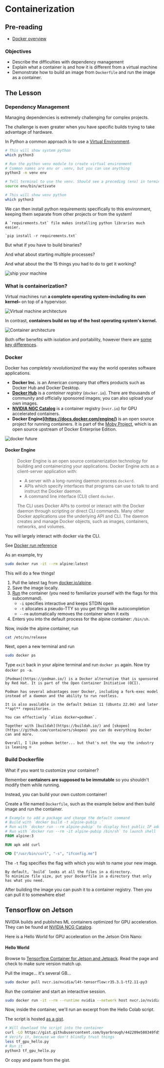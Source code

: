 # Containerization

## Pre-reading

- [Docker overview](https://docs.docker.com/get-started/overview/)

### Objectives

- Describe the difficulties with dependency management
- Explain what a container is and how it is different from a virtual machine
- Demonstrate how to build an image from `Dockerfile` and run the image as a container.

## The Lesson

### Dependency Management

Managing dependencies is extremely challenging for complex projects.

The challenge is even greater when you have specific builds
trying to take advantage of hardware.

In Python a common approach is to use a [Virtual Environment](https://docs.python.org/3/library/venv.html).

```bash
# This will show system python
which python3

# Run the python venv module to create virtual environment
# Common names are env or .venv, but you can use anything
python3 -m venv env

# Tell terminal to use the venv. Should see a preceding (env) in terminal.
source env/bin/activate

# This will show venv python
which python3
```

We can then install python requirements specifically to this environment,
keeping them separate from other projects or from the system!

```{tip}
A `requirements.txt` file makes installing python libraries much easier.

`pip install -r requirements.txt`
```

But what if you have to build binaries?

And what about starting multiple processes?

And what about the the 15 things you had to do to get it working?

![ship your machine](https://pbs.twimg.com/media/FPKqqiFX0AMRBu4?format=png)

### What is containerization?

Virtual machines run **a complete operating system–including its own kernel–** on top of a hypervisor.

![Virtual machine architecture](https://learn.microsoft.com/en-us/virtualization/windowscontainers/about/media/virtual-machine-diagram.svg)

In contrast, **containers build on top of the host operating system's kernel.**

![Container architecture](https://learn.microsoft.com/en-us/virtualization/windowscontainers/about/media/container-diagram.svg)

Both offer benefits with isolation and portability, however there are [some key differences](https://learn.microsoft.com/en-us/virtualization/windowscontainers/about/containers-vs-vm#containers-vs-virtual-machines-1).

### Docker

Docker has *completely revolutionized* the way the world operates software applications.

- **Docker Inc.** is an American company that offers products such as Docker Hub and Docker Desktop.
- **[Docker Hub](https://hub.docker.com/)** is a *container registry* (`docker.io`). There are thousands of community and officially sponsored images; you can also upload your own images.
- **[NVIDIA NGC Catalog](https://catalog.ngc.nvidia.com)** is a container registry (`nvcr.io`) for GPU accelerated containers.
- **Docker Engine](https://docs.docker.com/engine/)** is an open source project for running containers. It is part of the [Moby Project](https://github.com/moby/moby), which is an open source upstream of Docker Enterprise Edition.

![docker future](https://thinkr.fr/wp-content/uploads/2019/07/back-to-the-future-docker.jpg)

#### Docker Engine

> Docker Engine is an open source containerization technology for building and containerizing your applications. Docker Engine acts as a client-server application with:
>
> - A server with a long-running daemon process `dockerd`.
> - APIs which specify interfaces that programs can use to talk to and instruct the Docker daemon.
> - A command line interface (CLI) client `docker`.
>
> The CLI uses Docker APIs to control or interact with the Docker daemon through scripting or direct CLI commands. Many other Docker applications use the underlying API and CLI. The daemon creates and manage Docker objects, such as images, containers, networks, and volumes.

You will largely interact with docker via the CLI.

See [Docker run reference](https://docs.docker.com/engine/reference/run/)

As an example, try

```bash
sudo docker run -it --rm alpine:latest
```

This will do a few things!

1. Pull the latest tag from [docker.io/alpine](https://hub.docker.com/_/alpine).
2. Save the image locally.
3. [Run](https://docs.docker.com/engine/reference/commandline/run/) the container (you need to familiarize yourself with the flags for this subcommand).
    - `-i` specifies interactive and keeps STDIN open
    - `-t` allocates a pseudo-TTY so you get things like autocompletion
    - `--rm` automatically removes the container when it exits
4. Enters you into the default process for the alpine container: `/bin/sh`.

Now, inside the alpine container, run

```bash
cat /etc/os/release
```

Next, open a new terminal and run

```bash
sudo docker ps
```

Type `exit` back in your alpine terminal and run `docker ps` again.
Now try `docker ps -a`.

```{note}
[Podman](https://podman.io/) is a Docker alternative that is sponsored by Red Hat. It is part of the Open Container Initiative (OCI).

Podman has several advantages over Docker, including a fork-exec model
instead of a daemon and the ability to run rootless.

It is also available in the default Debian 11 (Ubuntu 22.04) and later **apt** repositories.

You can effectively `alias docker=podman`.

Together with [buildah](https://buildah.io/) and [skopeo](https://github.com/containers/skopeo) you can do everything Docker can and more.

Overall, I like podman better... but that's not the way the industry is leaning ☹️
```

### Build Dockerfile

What if you want to customize your container?

Remember **containers are supposed to be immutable** so
you shouldn't modify them while running.

Instead, you can build your own custom container!

Create a file named `Dockerfile`, such as the example below
and then build image and run the container.

```dockerfile
# Example to add a package and change the default command
# Build with `docker build -t alpine-pubip .`
# Run with `docker run --rm alpine-pubip` to display host public IP address
# Run with `docker run --rm -it alpine-pubip /bin/sh` to launch shell
FROM alpine:3

RUN apk add curl

CMD ["/usr/bin/curl", "-s", "ifconfig.me"]

```

The `-t` flag specifies the flag with which you wish to name your new image.

```{tip}
By default, `build` looks at all the files in a directory.
To minimize file size, put your Dockerfile in a directory that only has what you need.
```

After building the image you can push it to a container registry.
Then you can pull it to somewhere else!

## Tensorflow on Jetson

NVIDIA builds and publishes ML containers optimized for GPU acceleration.
They can be found at [NVIDIA NCG Catalog](https://catalog.ngc.nvidia.com/containers).

Here is a Hello World for GPU acceleration on the Jetson Orin Nano:

#### Hello World

Browse to [Tensorflow Container for Jetson and Jetpack](https://catalog.ngc.nvidia.com/orgs/nvidia/containers/l4t-tensorflow).
Read the page and check to make sure version match up.

Pull the image... it's several GB...

```bash
sudo docker pull nvcr.io/nvidia/l4t-tensorflow:r35.3.1-tf2.11-py3
```

Run the container and start an interactive session.

```bash
sudo docker run -it --rm --runtime nvidia --network host nvcr.io/nvidia/l4t-tensorflow:r35.3.1-tf2.11-py3
```

Now, inside the container, we'll run an excerpt from the Hello Colab script.

The script is hosted [as a gist](https://gist.github.com/byarbrough/442209e580349fd55f839e4d23e8794d).

```bash
# Will download the script into the container
curl -LO https://gist.githubusercontent.com/byarbrough/442209e580349fd55f839e4d23e8794d/raw/b10c21f10996732929b690e464e8ab468067059a/tf_gpu_hello.py
# Verify it, because we don't blindly trust things
less tf_gpu_hello.py
# Run it
python3 tf_gpu_hello.py
```

Or copy and paste from the gist.
